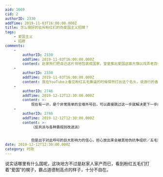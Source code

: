 ```yaml
---
aid: 1669
cid: 2
authorID: 2330
addTime: 2019-11-03T16:00:00.000Z
title: 怎么很好的驳斥粉红们的伪爱国主义招牌？
tags:
    - 爱国主义
    - 招牌
comments:
    -
        authorID: 2330
        addTime: 2019-11-03T16:00:00.000Z
        content: 赵家狗们把自己这片领地包装成国家，堂皇推出爱国这面大旗以戏弄老百姓着实无耻，应该揭开这层画皮了
    -
        authorID: 2330
        addTime: 2019-11-03T16:00:00.000Z
        content: 我在YouTube上看见粉红五毛撕逼的时候悍然打出这个名头，说游行的香港人是八国联军走狗、卖国，但我对这样的语言已经不感冒了
    -
        authorID: 2746
        addTime: 2019-12-12T12:30:00.000Z
        content: >-
            现在有一计，是个非常简单的全墙外号召，可以直接跳过这一步就解决更下一步的问题，连戳破伪爱国，还能带上联合两种支持建立新政的立场（反共派与靠规则改进派）
    -
        authorID: 2746
        addTime: 2019-12-12T12:30:00.000Z
        content: >-
            （反共派与各种靠规则改进派）


            但是出于对此呼吁的巨大影响力的信心，担心放出来会被其他伪抗争组织／五毛剽窃，一下借此呼吁让其组织／个体变成抗争领头者，所以暂时没法发出来，只能等有比较好的能确定让很多的抗争者真人看见的公开渠道，或者等某个组织足够壮大且可信之下，以其组织之名放出，来一下大幅度推动抗争者聚集
date: 2019-12-12T12:30:00.000Z
category: 时政
---
```


说实话哪里有什么国呢，这块地方不过是赵家人家产而已，看到粉红五毛们打着“爱国”的幌子，霸占道德制高点的样子，十分不自在。
